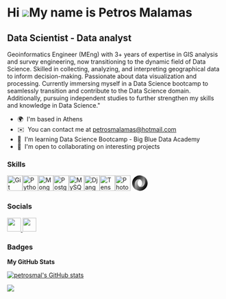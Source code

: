Hi ![](https://user-images.githubusercontent.com/18350557/176309783-0785949b-9127-417c-8b55-ab5a4333674e.gif)My name is Petros Malamas
======================================================================================================================================

Data Scientist - Data analyst
-----------------------------

Geoinformatics Engineer (MEng) with 3+ years of expertise in GIS analysis and survey engineering, now transitioning to the dynamic field of Data Science. Skilled in collecting, analyzing, and interpreting geographical data to inform decision-making. Passionate about data visualization and processing. Currently immersing myself in a Data Science bootcamp to seamlessly transition and contribute to the Data Science domain. Additionally, pursuing independent studies to further strengthen my skills and knowledge in Data Science."

* 🌍  I'm based in Athens
* ✉️  You can contact me at [petrosmalamas@hotmail.com](mailto:petrosmalamas@hotmail.com)
* 🧠  I'm learning Data Science Bootcamp - Big Blue Data Academy
* 🤝  I'm open to collaborating on interesting projects

### Skills


<p align="left">
<a href="https://git-scm.com/" target="_blank" rel="noreferrer"><img src="https://raw.githubusercontent.com/danielcranney/readme-generator/main/public/icons/skills/git-colored.svg" width="36" height="36" alt="Git" /></a><a href="https://www.python.org/" target="_blank" rel="noreferrer"><img src="https://raw.githubusercontent.com/danielcranney/readme-generator/main/public/icons/skills/python-colored.svg" width="36" height="36" alt="Python" /></a><a href="https://www.mongodb.com/" target="_blank" rel="noreferrer"><img src="https://raw.githubusercontent.com/danielcranney/readme-generator/main/public/icons/skills/mongodb-colored.svg" width="36" height="36" alt="MongoDB" /></a><a href="https://www.postgresql.org/" target="_blank" rel="noreferrer"><img src="https://raw.githubusercontent.com/danielcranney/readme-generator/main/public/icons/skills/postgresql-colored.svg" width="36" height="36" alt="PostgreSQL" /></a><a href="https://www.mysql.com/" target="_blank" rel="noreferrer"><img src="https://raw.githubusercontent.com/danielcranney/readme-generator/main/public/icons/skills/mysql-colored.svg" width="36" height="36" alt="MySQL" /></a><a href="https://www.djangoproject.com/" target="_blank" rel="noreferrer"><img src="https://raw.githubusercontent.com/danielcranney/readme-generator/main/public/icons/skills/django-colored.svg" width="36" height="36" alt="Django" /></a><a href="https://www.tensorflow.org/" target="_blank" rel="noreferrer"><img src="https://raw.githubusercontent.com/danielcranney/readme-generator/main/public/icons/skills/tensorflow-colored.svg" width="36" height="36" alt="TensorFlow" /></a><a href="https://www.adobe.com/uk/products/photoshop.html" target="_blank" rel="noreferrer"><img src="https://raw.githubusercontent.com/danielcranney/readme-generator/main/public/icons/skills/photoshop-colored.svg" width="36" height="36" alt="Photoshop" /></a> <img src="data:image/svg+xml;charset=utf-8,%3Csvg xmlns='http://www.w3.org/2000/svg' viewBox='0 0 256 256'%3E%3Cdefs%3E%3ClinearGradient id='a' x1='39.111' x2='225.404' y1='36.653' y2='211.241' gradientTransform='scale(.96807 1.03298)' gradientUnits='userSpaceOnUse'%3E%3Cstop offset='0%25'/%3E%3Cstop offset='100%25' stop-color='%23FFF'/%3E%3C/linearGradient%3E%3ClinearGradient id='b' x1='240.039' x2='41.651' y1='198.362' y2='34.419' gradientTransform='scale(.90905 1.10005)' gradientUnits='userSpaceOnUse'%3E%3Cstop offset='0%25'/%3E%3Cstop offset='100%25' stop-color='%23FFF'/%3E%3C/linearGradient%3E%3C/defs%3E%3Cpath fill='url(%23a)' d='M127.783 190.56c56.637 77.208 112.064-21.55 111.982-80.94C239.67 39.404 168.5.16 127.737.16 62.309.159 0 54.232 0 128.216 0 210.45 71.425 256 127.737 256c-12.743-1.835-55.21-10.934-55.78-108.747-.385-66.154 21.58-92.585 55.688-80.958.764.283 37.622 14.823 37.622 62.32 0 47.296-37.484 61.944-37.484 61.944z' style='fill:url(%23a)'/%3E%3Cpath fill='url(%23b)' d='M127.717 66.241c-37.424-12.899-83.269 17.946-83.269 79.726C44.448 246.844 119.201 256 128.263 256 193.691 256 256 201.926 256 127.943 256 45.709 184.575.159 128.263.159c15.597-2.16 84.065 16.88 84.065 110.458 0 61.026-51.124 94.248-84.376 80.054-.764-.283-37.623-14.823-37.623-62.32 0-47.297 37.388-62.11 37.388-62.11z' style='fill:url(%23b)'/%3E%3C/svg%3E" width="36" height="36" alt="JSON" //></a>
</p>



### Socials

<p align="left"> <a href="https://www.github.com/petrosmal" target="_blank" rel="noreferrer"> <picture> <source media="(prefers-color-scheme: dark)" srcset="https://raw.githubusercontent.com/danielcranney/readme-generator/main/public/icons/socials/github-dark.svg" /> <source media="(prefers-color-scheme: light)" srcset="https://raw.githubusercontent.com/danielcranney/readme-generator/main/public/icons/socials/github.svg" /> <img src="https://raw.githubusercontent.com/danielcranney/readme-generator/main/public/icons/socials/github.svg" width="32" height="32" /> </picture> </a> <a href="https://www.linkedin.com/in/petros-malamas-b8ab821b0/" target="_blank" rel="noreferrer"> <picture> <source media="(prefers-color-scheme: dark)" srcset="undefined" /> <source media="(prefers-color-scheme: light)" srcset="https://raw.githubusercontent.com/danielcranney/readme-generator/main/public/icons/socials/linkedin.svg" /> <img src="https://raw.githubusercontent.com/danielcranney/readme-generator/main/public/icons/socials/linkedin.svg" width="32" height="32" /> </picture> </a></p>

### Badges

<b>My GitHub Stats</b>

<a href="http://www.github.com/petrosmal"><img src="https://github-readme-stats.vercel.app/api?username=petrosmal&show_icons=true&hide=&count_private=true&title_color=0891b2&text_color=ffffff&icon_color=0891b2&bg_color=1c1917&hide_border=true&show_icons=true" alt="petrosmal's GitHub stats" /></a>

<a href="http://www.github.com/petrosmal"><img src="https://github-readme-streak-stats.herokuapp.com/?user=petrosmal&stroke=ffffff&background=1c1917&ring=0891b2&fire=0891b2&currStreakNum=ffffff&currStreakLabel=0891b2&sideNums=ffffff&sideLabels=ffffff&dates=ffffff&hide_border=true" /></a>
